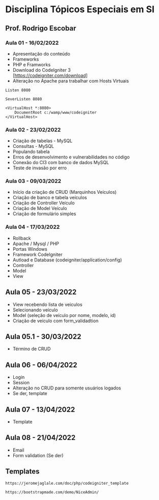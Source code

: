 # Disciplina Tópicos Especiais em SI

## Prof. Rodrigo Escobar

### Aula 01 - 16/02/2022
- Apresentação do conteúdo
- Frameworks
- PHP e Framworks
- Download do CodeIgniter 3
\
[https://codeigniter.com/download]
- Alteração no Apache para trabalhar com Hosts Virtuais
```
Listen 8080

SeverListen 8080

<VirtualHost *:8080>
    DocumentRoot c:/wamp/www/codeigniter
</VirtualHost>
```

### Aula 02 - 23/02/2022
- Criação de tabelas - MySQL
- Consultas - MySQL
- Populando tabela
- Erros de desenvolvimento e vulnerabilidades no código
- Conexão do CI3 com banco de dados MySQL
- Teste de invasão por erro


### Aula 03 - 09/03/2022
- Início da criação de CRUD (Marquinhos Veículos)
- Criação de banco e tabela veículos
- Criação de Controller Veículo
- Criação de Model Veículo
- Criação de formulário simples


### Aula 04 - 17/03/2022
- Rollback
- Apache / Mysql / PHP
- Portas Windows
- Framework CodeIgniter
- Autload e Database (codeigniter/application/config) 
- Controller
- Model
- View

## Aula 05 - 23/03/2022
- View recebendo lista de veiculos
- Selecionando veículo 
- Model (seleção de veículo por nome, modelo, id)
- Criação de veículo com form_validadtion

## Aula 05.1 - 30/03/2022
- Término de CRUD

## Aula 06 - 06/04/2022
- Login
- Session
- Alteração no CRUD para somente usuários logados
- Se der, template

## Aula 07 - 13/04/2022
- Template

## Aula 08 - 21/04/2022
- Email
- Form validation (Se der)


## Templates
```
https://jeromejaglale.com/doc/php/codeigniter_template

https://bootstrapmade.com/demo/NiceAdmin/

```